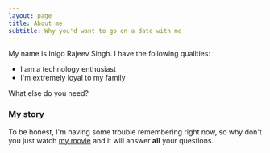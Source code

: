 ```yaml
---
layout: page
title: About me
subtitle: Why you'd want to go on a date with me
---
```


My name is Inigo Rajeev Singh. I have the following qualities:

- I am a technology enthusiast
- I'm extremely loyal to my family

What else do you need?

### My story

To be honest, I'm having some trouble remembering right now, so why don't you just watch [my movie](https://en.wikipedia.org/wiki/The_Princess_Bride_%28film%29) and it will answer **all** your questions.
